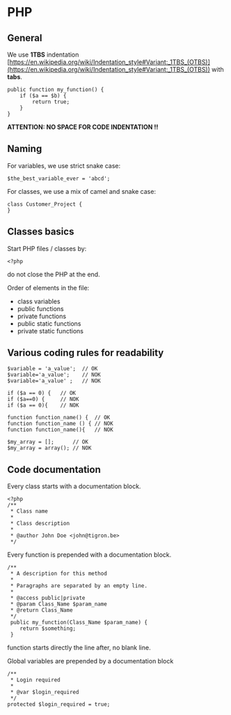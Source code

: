 # PHP
## General
We use **1TBS** indentation [https://en.wikipedia.org/wiki/Indentation_style#Variant:_1TBS_(OTBS)](https://en.wikipedia.org/wiki/Indentation_style#Variant:_1TBS_(OTBS)) with **tabs**.

	public function my_function() {
		if ($a == $b) {
			return true;
		}
	}

**ATTENTION: NO SPACE FOR CODE INDENTATION !!**

## Naming
For variables, we use strict snake case:

	$the_best_variable_ever = 'abcd';

For classes, we use a mix of camel and snake case:

	class Customer_Project {
    }

## Classes basics
Start PHP files / classes by:

	<?php

do not close the PHP at the end.

Order of elements in the file:

* class variables
* public functions
* private functions
* public static functions
* private static functions

## Various coding rules for readability

	$variable = 'a_value';  // OK
	$variable='a_value';    // NOK
	$variable='a_value' ;   // NOK
	
	if ($a == 0) {   // OK
	if ($a==0) {     // NOK
	if ($a == 0){    // NOK
	
	function function_name() {  // OK
	function function_name () { // NOK
	function function_name(){   // NOK
	
	$my_array = [];      // OK
	$my_array = array(); // NOK

## Code documentation
Every class starts with a documentation block.

	<?php
	/**
	 * Class name
	 *
	 * Class description
	 *
	 * @author John Doe <john@tigron.be>
	 */

Every function is prepended with a documentation block.

	/**
	 * A description for this method
	 *
	 * Paragraphs are separated by an empty line.
	 *
	 * @access public|private
	 * @param Class_Name $param_name
	 * @return Class_Name
	 */
	 public my_function(Class_Name $param_name) {
	 	return $something;
	 }

function starts directly the line after, no blank line.

Global variables are prepended by a documentation block

	/**
	 * Login required
	 *
	 * @var $login_required
	 */
	protected $login_required = true;